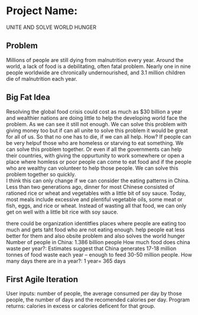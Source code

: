 # Project Name:
UNITE AND SOLVE WORLD HUNGER

## Problem
Millions of people are still dying from malnutrition every year. Around the world, a lack of food is a debilitating, often fatal problem. Nearly one in nine people worldwide are chronically undernourished, and 3.1 million children die of malnutrition each year.

## Big Fat Idea
Resolving the global food crisis could cost as much as $30 billion a year and wealthier nations are doing little to help the developing world face the problem. As we can see it still not enough. We can solve this problem with giving money too but if can all unite to solve this problem it would be great for all of us. So that no one has to die, if we can all help. How? If people can be very helpuf those who are homeless or starving to eat something. We can solve this problem together. Or even if all the governments can help their countries, with giving the oppurtunity to work somewhere or open a place where homless or poor people can come to eat food and if the people who are wealthy can volunteer to help those people. We can solve this problem together so quickly.  
I think this can only change if we can consider the eating patterns in China. Less than two generations ago, dinner for most Chinese consisted of rationed rice or wheat and vegetables with a little bit of soy sauce. Today, most meals include excessive and plentiful vegetable oils, some meat or fish, eggs, and rice or wheat. Instead of wasting all that food, we can only get on well with a little bit rice with soy sauce. 

there could be organization identitfies places where people are eating too much and gets taht food who are not eating enough. 
help people eat less better for them and also obsite problem and also solves the world hunger 
Number of people in China: 1.386 billion people 
How much food does china waste per year?: Estimates suggest that China generates 17-18 million tonnes of food waste each year – enough to feed 30-50 million people.
How many days there are in a year?: 1 year= 365 days 

## First Agile Iteration
User inputs: number of people, the average consumed per day by those people, the number of days and the recomended calories per day.
Program returns: calories in excess or calories deficent for that group. 

 

